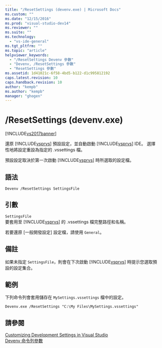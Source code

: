 ```yaml
---
title: "/ResetSettings (devenv.exe) | Microsoft Docs"
ms.custom: ""
ms.date: "12/15/2016"
ms.prod: "visual-studio-dev14"
ms.reviewer: ""
ms.suite: ""
ms.technology: 
  - "vs-ide-general"
ms.tgt_pltfrm: ""
ms.topic: "article"
helpviewer_keywords: 
  - "/ResetSettings Devenv 參數"
  - "Devenv, /ResetSettings 參數"
  - "ResetSettings 參數"
ms.assetid: 1d41021c-6f58-4bd5-b122-d1c995812192
caps.latest.revision: 10
caps.handback.revision: 10
author: "kempb"
ms.author: "kempb"
manager: "ghogen"
---
```

# /ResetSettings (devenv.exe)
[!INCLUDE[vs2017banner](../../code-quality/includes/vs2017banner.md)]

還原 [!INCLUDE[vsprvs](../../code-quality/includes/vsprvs_md.md)] 預設設定，並自動啟動 [!INCLUDE[vsprvs](../../code-quality/includes/vsprvs_md.md)] IDE。  選擇性地將設定重設為指定的 .vssettings 檔。  
  
 預設設定取決於第一次啟動 [!INCLUDE[vsprvs](../../code-quality/includes/vsprvs_md.md)] 時所選取的設定檔。  
  
## 語法  
  
```  
Devenv /ResetSettings SettingsFile  
```  
  
## 引數  
 `SettingsFile`  
 要套用至 [!INCLUDE[vsprvs](../../code-quality/includes/vsprvs_md.md)] 的 .vssettings 檔完整路徑和名稱。  
  
 若要還原 \[一般開發設定\] 設定檔，請使用 `General`。  
  
## 備註  
 如果未指定 `SettingsFile`，則會在下次啟動 [!INCLUDE[vsprvs](../../code-quality/includes/vsprvs_md.md)] 時提示您選取預設的設定集合。  
  
## 範例  
 下列命令列會套用儲存在 `MySettings.vssettings` 檔中的設定。  
  
```  
Devenv.exe /ResetSettings "C:\My Files\MySettings.vssettings"  
```  
  
## 請參閱  
 [Customizing Development Settings in Visual Studio](http://msdn.microsoft.com/zh-tw/22c4debb-4e31-47a8-8f19-16f328d7dcd3)   
 [Devenv 命令列參數](../../ide/reference/devenv-command-line-switches.md)